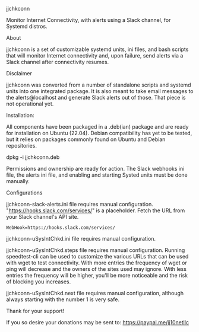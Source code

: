 jjchkconn

Monitor Internet Connectivity, with alerts using a Slack channel, for Systemd distros.

About

jjchkconn is a set of customizable systemd units, ini files, and bash scripts that will monitor Internet connectivity and, upon failure, send alerts via a Slack channel after connectivity resumes.

Disclaimer

jjchkconn was converted from a number of standalone scripts and systemd units into one integrated package.  It is also meant to take email messages to the alerts@localhost and generate Slack alerts out of those.  That piece is not operational yet.

Installation:

All components have been packaged in a .deb(ian) package and are ready for installation on Ubuntu (22.04).  Debian compatibility has yet to be tested, but it relies on packages commonly found on Ubuntu and Debian repositories.

dpkg -i jjchkconn.deb

Permissions and ownership are ready for action.  The Slack webhooks ini file, the alerts ini file, and enabling and starting Systed units must be done manually.

Configurations

jjchkconn-slack-alerts.ini file requires manual configuration.  "https://hooks.slack.com/services/" is a placeholder.  Fetch the URL from your Slack channel's API site.

	WebHook=https://hooks.slack.com/services/

jjchkconn-uSysIntChkd.ini file requires manual configuration.

jjchkconn-uSysIntChkd.steps file requires manual configuration.  Running speedtest-cli can be used to customize the various URLs that can be used with wget to test connectivity.  With more entries the frequency of wget or ping will decrease and the owners of the sites used may ignore.  With less entries the frequency will be higher, you'll be more noticeable and the risk of blocking you increases.


jjchkconn-uSysIntChkd.next file requires manual configuration, although always starting with the number 1 is very safe.

Thank for your support!   

If you so desire your donations may be sent to: https://paypal.me/jj10netllc 
